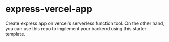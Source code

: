 # express-vercel-app
Create express app on vercel's serverless function tool. On the other hand, you can use this repo to implement your backend using this starter template.
